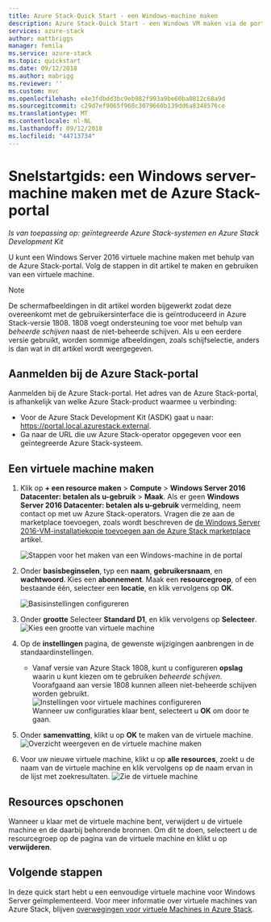 ```yaml
---
title: Azure Stack-Quick Start - een Windows-machine maken
description: Azure Stack-Quick Start - een Windows VM maken via de portal
services: azure-stack
author: mattbriggs
manager: femila
ms.service: azure-stack
ms.topic: quickstart
ms.date: 09/12/2018
ms.author: mabrigg
ms.reviewer: ''
ms.custom: mvc
ms.openlocfilehash: e4e3fdbdd3bc9eb982f993a9be60ba0812c68a9d
ms.sourcegitcommit: c29d7ef9065f960c3079660b139dd6a8348576ce
ms.translationtype: MT
ms.contentlocale: nl-NL
ms.lasthandoff: 09/12/2018
ms.locfileid: "44713734"
---
```

# <a name="quickstart-create-a-windows-server-virtual-machine-with-the-azure-stack-portal"></a>Snelstartgids: een Windows server-machine maken met de Azure Stack-portal

*Is van toepassing op: geïntegreerde Azure Stack-systemen en Azure Stack Development Kit*

U kunt een Windows Server 2016 virtuele machine maken met behulp van de Azure Stack-portal. Volg de stappen in dit artikel te maken en gebruiken van een virtuele machine.

> [!NOTE]  
> De schermafbeeldingen in dit artikel worden bijgewerkt zodat deze overeenkomt met de gebruikersinterface die is geïntroduceerd in Azure Stack-versie 1808. 1808 voegt ondersteuning toe voor met behulp van *beheerde schijven* naast de niet-beheerde schijven. Als u een eerdere versie gebruikt, worden sommige afbeeldingen, zoals schijfselectie, anders is dan wat in dit artikel wordt weergegeven.  


## <a name="sign-in-to-the-azure-stack-portal"></a>Aanmelden bij de Azure Stack-portal

Aanmelden bij de Azure Stack-portal. Het adres van de Azure Stack-portal, is afhankelijk van welke Azure Stack-product waarmee u verbinding:

* Voor de Azure Stack Development Kit (ASDK) gaat u naar: https://portal.local.azurestack.external.
* Ga naar de URL die uw Azure Stack-operator opgegeven voor een geïntegreerde Azure Stack-systeem.

## <a name="create-a-virtual-machine"></a>Een virtuele machine maken

1. Klik op **+ een resource maken** > **Compute** > **Windows Server 2016 Datacenter: betalen als u-gebruik**  >   **Maak**. Als er geen **Windows Server 2016 Datacenter: betalen als u-gebruik** vermelding, neem contact op met uw Azure Stack-operators. Vragen die ze aan de marketplace toevoegen, zoals wordt beschreven de [de Windows Server 2016-VM-installatiekopie toevoegen aan de Azure Stack marketplace](../azure-stack-add-default-image.md) artikel.

    ![Stappen voor het maken van een Windows-machine in de portal](media/azure-stack-quick-windows-portal/image01.png)
2. Onder **basisbeginselen**, typ een **naam**, **gebruikersnaam**, en **wachtwoord**. Kies een **abonnement**. Maak een **resourcegroep**, of een bestaande één, selecteer een **locatie**, en klik vervolgens op **OK**.

    ![Basisinstellingen configureren](media/azure-stack-quick-windows-portal/image02.png)
3. Onder **grootte** Selecteer **Standard D1**, en klik vervolgens op **Selecteer**.  
    ![Kies een grootte van virtuele machine](media/azure-stack-quick-windows-portal/image03.png)

4. Op de **instellingen** pagina, de gewenste wijzigingen aanbrengen in de standaardinstellingen.
   - Vanaf versie van Azure Stack 1808, kunt u configureren **opslag** waarin u kunt kiezen om te gebruiken *beheerde schijven*. Voorafgaand aan versie 1808 kunnen alleen niet-beheerde schijven worden gebruikt.  
   ![Instellingen voor virtuele machines configureren](media/azure-stack-quick-windows-portal/image04.png)  
   Wanneer uw configuraties klaar bent, selecteert u **OK** om door te gaan.

5. Onder **samenvatting**, klikt u op **OK** te maken van de virtuele machine.
    ![Overzicht weergeven en de virtuele machine maken](media/azure-stack-quick-windows-portal/image05.png)

6. Voor uw nieuwe virtuele machine, klikt u op **alle resources**, zoekt u de naam van de virtuele machine en klik vervolgens op de naam ervan in de lijst met zoekresultaten.
    ![Zie de virtuele machine](media/azure-stack-quick-windows-portal/image06.png)

## <a name="clean-up-resources"></a>Resources opschonen

Wanneer u klaar met de virtuele machine bent, verwijdert u de virtuele machine en de daarbij behorende bronnen. Om dit te doen, selecteert u de resourcegroep op de pagina van de virtuele machine en klikt u op **verwijderen**.

## <a name="next-steps"></a>Volgende stappen

In deze quick start hebt u een eenvoudige virtuele machine voor Windows Server geïmplementeerd. Voor meer informatie over virtuele machines van Azure Stack, blijven [overwegingen voor virtuele Machines in Azure Stack](azure-stack-vm-considerations.md).
